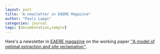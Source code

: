 ```yaml
---
layout: post
title: "A newsletter in EAERE Magazine"
author: "Pauli Lappi"
categories: journal
tags: [documentation,sample]
---
```

Here's a newsletter in [EAERE magazine](https://www.eaere.org/wp-content/uploads/2019/03/EAERE-Magazine_n.3-Fall-2018.pdf) on the working paper [''A model of optimal extraction and site reclamation''](https://plappi.github.io/Milo/assets/rehab-wp-Lappi-2018.pdf).


